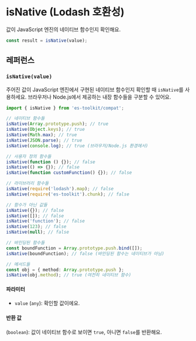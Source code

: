 # isNative (Lodash 호환성)

값이 JavaScript 엔진의 네이티브 함수인지 확인해요.

```typescript
const result = isNative(value);
```

## 레퍼런스

### `isNative(value)`

주어진 값이 JavaScript 엔진에서 구현된 네이티브 함수인지 확인할 때 `isNative`를 사용하세요. 브라우저나 Node.js에서 제공하는 내장 함수들을 구분할 수 있어요.

```typescript
import { isNative } from 'es-toolkit/compat';

// 네이티브 함수들
isNative(Array.prototype.push); // true
isNative(Object.keys); // true
isNative(Math.max); // true
isNative(JSON.parse); // true
isNative(console.log); // true (브라우저/Node.js 환경에서)

// 사용자 정의 함수들
isNative(function () {}); // false
isNative(() => {}); // false
isNative(function customFunction() {}); // false

// 라이브러리 함수들
isNative(require('lodash').map); // false
isNative(require('es-toolkit').chunk); // false

// 함수가 아닌 값들
isNative({}); // false
isNative([]); // false
isNative('function'); // false
isNative(123); // false
isNative(null); // false

// 바인딩된 함수들
const boundFunction = Array.prototype.push.bind([]);
isNative(boundFunction); // false (바인딩된 함수는 네이티브가 아님)

// 메서드들
const obj = { method: Array.prototype.push };
isNative(obj.method); // true (여전히 네이티브 함수)
```

#### 파라미터

- `value` (`any`): 확인할 값이에요.

#### 반환 값

(`boolean`): 값이 네이티브 함수로 보이면 `true`, 아니면 `false`를 반환해요.

